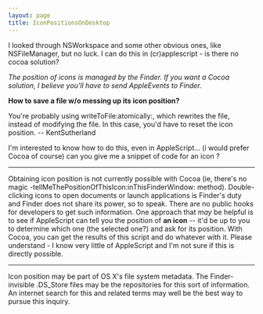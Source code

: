```yaml
---
layout: page
title: IconPositionsOnDesktop
---
```


I looked through NSWorkspace and some other obvious ones, like NSFileManager, but no luck.  I can do this in (cr)applescript - is there no cocoa solution?

*The position of icons is managed by the Finder. If you want a Cocoa solution, I believe you'll have to send AppleEvents to Finder.*

**How to save a file w/o messing up its icon position?**

You're probably using writeToFile:atomically:, which rewrites the file, instead of modifying the file. In this case, you'd have to reset the icon position. -- KentSutherland

I'm interested to know how to do this, even in AppleScript... (i would prefer Cocoa of course) can you give me a snippet of code for an icon ?

----

Obtaining icon position is not currently possible with Cocoa (ie, there's no magic     -tellMeThePositionOfThisIcon:inThisFinderWindow: method). Double-clicking icons to open documents or launch applications is Finder's duty and Finder does not share its power, so to speak. There are no public hooks for developers to get such information. One approach that *may* be helpful is to see if AppleScript can tell you the position of **an icon** -- it'd be up to you to determine which one (the selected one?) and ask for its position. With Cocoa, you can get the results of this script and do whatever with it. Please understand - I know very little of AppleScript and I'm not sure if this is directly possible.

----

Icon position may be part of OS X's file system metadata. The Finder-invisible .DS_Store files may be the repositories for this sort of information. An internet search for this and related terms may well be the best way to pursue this inquiry.

